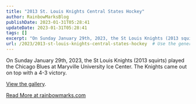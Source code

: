 ```yaml
---
title: "2013 St. Louis Knights Central States Hockey"
author: RainbowMarksBlog
publishDate: 2023-01-31T05:28:41
updateDate: 2023-01-31T05:28:41
tags: []
excerpt: "On Sunday January 29th, 2023, the St Louis Knights (2013 squirts) played the Chicago Blues at Maryville University Ice Center. The Knights came out on top with a 4-3 victory.  View the gallery."
url: /2023/2013-st-louis-knights-central-states-hockey  # Use the generated URL with year
---
```

<p>On Sunday January 29th, 2023, the St Louis Knights (2013 squirts) played the Chicago Blues at Maryville University Ice Center. The Knights came out on top with a 4-3 victory.</p>  <p><a href="https://rainbowmarks.smugmug.com/2023/Hockey/2013-Knights-vs-Chicago-Blues">View the gallery</a>.</p> <a href="https://rainbowmarks.com/Events/2023/01/Knights-vs-Blues">Read More at rainbowmarks.com</a>

